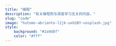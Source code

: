 ```yaml
---
title: "编程"
description: "有关编程而与深度学习无关的内容。"
slug: "code"
image: "hutomo-abrianto-l2jk-uxb1BY-unsplash.jpg"
style:
    background: "#2a9d8f"
    color: "#fff"
---
```


